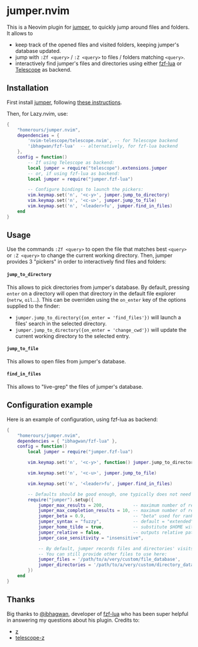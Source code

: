 # jumper.nvim

This is a Neovim plugin for [jumper](https://github.com/homerours/jumper), to quickly jump around files and folders. It allows to
- keep track of the opened files and visited folders, keeping jumper's database updated.
- jump with `:Zf <query>` / `:Z <query>` to files / folders matching `<query>`.
- interactively find jumper's files and directories using either [fzf-lua](https://github.com/ibhagwan/fzf-lua) or [Telescope](https://github.com/nvim-telescope/telescope.nvim) as backend.

## Installation

First install [jumper](https://github.com/homerours/jumper), following [these instructions](https://github.com/homerours/jumper?tab=readme-ov-file#installation).

Then, for Lazy.nvim, use:
```lua
{
    "homerours/jumper.nvim",
    dependencies = { 
        'nvim-telescope/telescope.nvim', -- for Telescope backend
        'ibhagwan/fzf-lua'  -- alternatively, for fzf-lua backend
    }, 
    config = function()
        -- If using Telescope as backend:
        local jumper = require("telescope").extensions.jumper
        -- or, if using fzf-lua as backend:
        local jumper = require("jumper.fzf-lua")

        -- Configure bindings to launch the pickers:
        vim.keymap.set('n', '<c-y>', jumper.jump_to_directory)
        vim.keymap.set('n', '<c-u>', jumper.jump_to_file)
        vim.keymap.set('n', '<leader>fu', jumper.find_in_files)
    end
}
```

## Usage

Use the commands `:Zf <query>` to open the file that matches best `<query>` or `:Z <query>` to change the current working directory.
Then, jumper provides 3 "pickers" in order to interactively find files and folders:

#### `jump_to_directory`

This allows to pick directories from jumper's database. By default, pressing `enter` on a directory will open that directory in the default file explorer (`netrw`, `oil`...). This can be overriden using the `on_enter` key of the options supplied to the finder:
- `jumper.jump_to_directory({on_enter = 'find_files'})` will launch a files' search in the selected directory.
- `jumper.jump_to_directory({on_enter = 'change_cwd'})` will update the current working directory to the selected entry.

#### `jump_to_file`

This allows to open files from jumper's database.

#### `find_in_files`

This allows to "live-grep" the files of jumper's database.

## Configuration example

Here is an example of configuration, using fzf-lua as backend:
```lua
{
    "homerours/jumper.nvim",
    dependencies = { "ibhagwan/fzf-lua" },
    config = function()
        local jumper = require("jumper.fzf-lua")

        vim.keymap.set('n', '<c-y>', function() jumper.jump_to_directory({ on_enter = 'find_files'}) end)

        vim.keymap.set('n', '<c-u>', jumper.jump_to_file)

        vim.keymap.set('n', '<leader>fu', jumper.find_in_files)

        -- Defaults should be good enough, one typically does not need the following:
        require("jumper").setup({
            jumper_max_results = 200,           -- maximum number of results to show in Telescope. Default: 300
            jumper_max_completion_results = 10, -- maximum number of results to show when completing :Z and :Zf commands. Default: 12
            jumper_beta = 0.9,                  -- "beta" used for ranking (default: 1.0)
            jumper_syntax = "fuzzy",            -- default = "extended"
            jumper_home_tilde = true,           -- substitute $HOME with ~/ in the results (default: true)
            jumper_relative = false,            -- outputs relative pathes (default: false)
            jumper_case_sensitivity = "insensitive", 

            -- By default, jumper records files and directories' visits in the files $__JUMPER_FILES and $__JUMPER_FOLDERS (which are ~/.jfiles and ~/.jfolders by default)
            -- You can still provide other files to use here:
            jumper_files = '/path/to/a/very/custom/file_database',
            jumper_directories = '/path/to/a/very/custom/directory_database',
        })
    end
}
```

## Thanks
Big thanks to [@ibhagwan](https://github.com/ibhagwan), developer of [fzf-lua](https://github.com/ibhagwan/fzf-lua) who has been super helpful in answering my questions about his plugin.
Credits to:
- [z](https://github.com/rupa/z)
- [telescope-z](https://github.com/nvim-telescope/telescope-z.nvim)
